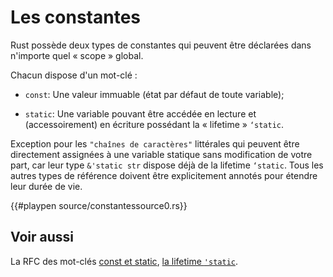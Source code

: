 # Les constantes

Rust possède deux types de constantes qui peuvent être déclarées dans n'importe quel « scope » global.

Chacun dispose d'un mot-clé :

* `const`: Une valeur immuable (état par défaut de toute variable);

* `static`: Une variable pouvant être accédée en lecture et (accessoirement) en écriture possédant la « lifetime » `‘static`.

Exception pour les `"chaînes de caractères"` littérales qui peuvent être directement assignées à une variable statique sans modification de votre part, car leur type `&'static str` dispose déjà de la lifetime `‘static`. Tous les autres types de référence doivent être explicitement annotés pour étendre leur durée de vie.

{{#playpen source/constantessource0.rs}}

## Voir aussi

La RFC des mot-clés [const et static](https://github.com/rust-lang/rfcs/blob/master/text/0246-const-vs-static.md), [la lifetime `'static`](../chapitre13/static.html).

